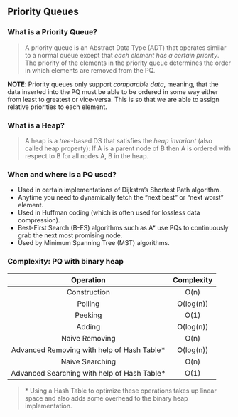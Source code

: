 ##  Priority Queues

### What is a Priority Queue?

> A priority queue is an Abstract Data Type (ADT) that operates similar to a normal queue except that *each element has a certain priority*. The priority of the elements in the priority queue determines the order in which elements are removed from the PQ.

**NOTE**: Priority queues only support *comparable data*, meaning, that the data inserted into the PQ must be able to be ordered in some way either from least to greatest or vice-versa. This is so that we are able to assign relative priorities to each element.

### What is a Heap?

> A heap is a *tree*-based DS that satisfies the *heap invariant* (also called heap property): If A is a parent node of B then A is ordered with respect to B for all nodes A, B in the heap.

### When and where is a PQ used?

* Used in certain implementations of Dijkstra’s Shortest Path algorithm.
* Anytime you need to dynamically fetch the “next best” or “next worst” element.
* Used in Huffman coding (which is often used for lossless data compression).
* Best-First Search (B-FS) algorithms such as A* use PQs to continuously grab the next most promising node.
* Used by Minimum Spanning Tree (MST) algorithms.

### Complexity: PQ with binary heap

|                  Operation                  | Complexity |
| :-----------------------------------------: | :--------: |
|                Construction                 |    O(n)    |
|                   Polling                   | O(log(n))  |
|                   Peeking                   |    O(1)    |
|                   Adding                    | O(log(n))  |
|               Naive Removing                |    O(n)    |
| Advanced Removing with help of Hash Table*  | O(log(n))  |
|               Naive Searching               |    O(n)    |
| Advanced Searching with help of Hash Table* |    O(1)    |

> \* Using a Hash Table to optimize these operations takes up linear space and also adds some overhead to the binary heap implementation.

